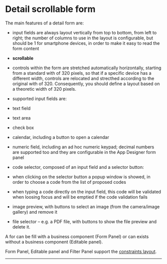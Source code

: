 # Detail scrollable form

The main features of a detail form are:

* input fields are always layout vertically from top to bottom, from left to right; the number of columns to use in the layout is configurable, but should be 1 for smartphone devices, in order to make it easy to read the form content
* **scrollable** 
* controls within the form are stretched automatically horizontally, starting from a standard with of 320 pixels, so that if a specific device has a different width, controls are relocated and strecthed according to the original with of 320. Consequently, you should define a layout based on a theoretic width of 320 pixels.
* supported input fields are:

* text field

* text area

* check box

* calendar, including a button to open a calendar
* numeric field, including an ad hoc numeric keypad; decimal numbers are supported too and they are configurable in the App Designer form panel
* code selector, composed of an input field and a selector button:

* when clicking on the selector button a popup window is showed, in order to choose a code from the list of proposed codes

* when typing a code directly on the input field, this code will be validated when loosing focus and will be emptied if the code validation fails

* image preview, with buttons to select an image \(from the camera/image gallery\) and remove it

* file selector – e.g. a PDF file, with buttons to show the file preview and delete it.



A for can be fill with a business component \(Form Panel\) or can exists without a business component \(Editable panel\).

Form Panel, Editable panel and Filter Panel support the [constraints layout](/constraint-layout.md).

---



